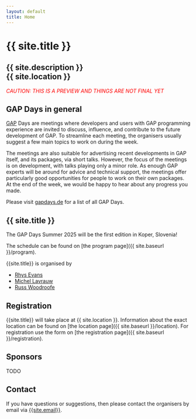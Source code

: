 ```yaml
---
layout: default
title: Home
---
```


# {{ site.title }}

## {{ site.description }}<br> {{ site.location }}

<p style="color:red; font-style: italic;">CAUTION: THIS IS A PREVIEW AND THINGS ARE NOT FINAL YET</p>

## GAP Days in general

[GAP](https://www.gap-system.org/) Days are meetings where developers and users
with GAP programming experience are invited to discuss, influence, and
contribute to the future development of GAP. To streamline each meeting, the
organisers usually suggest a few main topics to work on during the week.

The meetings are also suitable for advertising recent developments in GAP
itself, and its packages, via short talks.  However, the focus of the meetings
is on development, with talks playing only a minor role.  As enough GAP experts
will be around for advice and technical support, the meetings offer particularly
good opportunities for people to work on their own packages. At the end of the
week, we would be happy to hear about any progress you made.

Please visit [gapdays.de](https://www.gapdays.de) for a list of all GAP Days.

## {{ site.title }}

<!--
The focus of these GAP Days will be on the GAP Package distribution
and its infrastructure.
Please visit the [topics page]({{ site.baseurl }}/topics) for details.
-->

The GAP Days Summer 2025 will be the first edition in Koper, Slovenia!

<!--
Since this is the first edition on Belgian soil, the organizers would like 
to include a number of minicourses on a diverse range of mathematical topics, 
including topics from group theory, algebra and discrete mathematics. A minicourse
will consist of three hours of lectures and three hours of guided exercises (in GAP, obviously). 
We will organize parallel sessions for developers. As such, 
master and PhD students in mathematics interested to use GAP to support their mathematical
work, will be able to learn GAP and also meet developers. 

The minicourse will be given by researchers who are also enthusiastic GAP users and/or GAP developers. 
We have confirmed minicourses by [Ilaria Colazzo](https://www.ilariacolazzo.info/new/), [Bettina Eick](http://www.iaa.tu-bs.de/beick/)
and [Michel Lavrauw](https://osebje.famnit.upr.si/~michel.lavrauw/). The preliminarie contents of the minicourses can 
be found at the [the program page]({{ site.baseurl }}/program).

We warmly invite all people interested with
little knowledge of the insides of GAP to join in as well: this includes undergraduate
students, PhD students, post-docs, and more experienced mathematicians. You will
be able to meet us and each other, and learn about GAP development and
algorithmic group theory in a relaxed and friendly atmosphere.
-->

The schedule can be found on [the program page]({{ site.baseurl }}/program).

{{site.title}} is organised by

<ul>
  <li><a href="https://rhysje00.github.io">Rhys Evans</a></li>
  <li><a href="https://mlavrauw.github.io">Michel Lavrauw</a></li>
  <li><a href="https://osebje.famnit.upr.si/~russ.woodroofe/">Russ Woodroofe</a></li>
</ul>

## Registration

{{site.title}} will take place at {{ site.location }}.
Information about the exact location can be found on [the location page]({{ site.baseurl }}/location).
For registration use the form on [the registration page]({{ site.baseurl }}/registration).


## Sponsors

TODO

<!--
This workshop is supported by the Research Foundation Flanders (Belgium) (FWO) and the Vrije Universiteit Brussel (VUB).
-->

## <a name="contact"></a> Contact

If you have questions or suggestions, then please contact the organisers by
email via [{{site.email}}](mailto:{{site.email}}).
